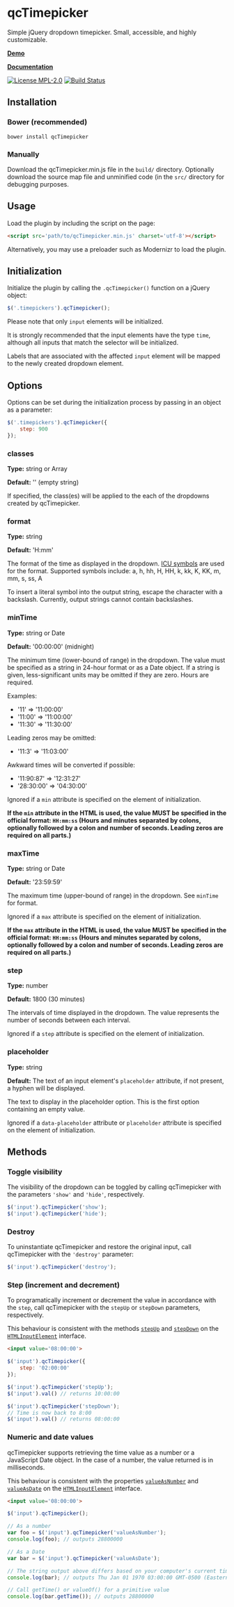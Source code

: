 # qcTimepicker

Simple jQuery dropdown timepicker. Small, accessible, and highly customizable.

[**Demo**](https://jsfiddle.net/gh/get/jquery/edge/RinkAttendant6/qcTimepicker/tree/master/Demo)

[**Documentation**](https://documentup.com/RinkAttendant6/qcTimepicker)

[![License MPL-2.0](https://img.shields.io/badge/license-MPL--2.0-yellowgreen.svg)](https://github.com/RinkAttendant6/qcTimepicker/blob/master/LICENSE)
[![Build Status](https://travis-ci.org/RinkAttendant6/qcTimepicker.svg?branch=master)](https://travis-ci.org/RinkAttendant6/qcTimepicker)

## Installation

### Bower (recommended)

    bower install qcTimepicker

### Manually

Download the qcTimepicker.min.js file in the `build/` directory. Optionally
download the source map file and unminified code (in the `src/` directory for 
debugging purposes.

## Usage

Load the plugin by including the script on the page:

```html
<script src='path/to/qcTimepicker.min.js' charset='utf-8'></script>
```

Alternatively, you may use a preloader such as Modernizr to load the plugin.

## Initialization

Initialize the plugin by calling the `.qcTimepicker()` function on a jQuery
object:

```js
$('.timepickers').qcTimepicker();
```

Please note that only `input` elements will be initialized.

It is strongly recommended that the input elements have the type `time`,
although all inputs that match the selector will be initialized.

Labels that are associated with the affected `input` element will be mapped to
the newly created dropdown element.

## Options

Options can be set during the initialization process by passing in an object
as a parameter:

```js
$('.timepickers').qcTimepicker({
    step: 900
});
```

### classes

**Type:** string or Array

**Default:** '' (empty string)

If specified, the class(es) will be applied to the each of the dropdowns
created by qcTimepicker.

### format

**Type:** string

**Default:** 'H:mm'

The format of the time as displayed in the dropdown.
[ICU symbols](http://userguide.icu-project.org/formatparse/datetime) are used
for the format. Supported symbols include: a, h, hh, H, HH, k, kk, K, KK, m,
mm, s, ss, A

To insert a literal symbol into the output string, escape the character with a
backslash. Currently, output strings cannot contain backslashes.

### minTime

**Type:** string or Date

**Default:** '00:00:00' (midnight)

The minimum time (lower-bound of range) in the dropdown. The value must be
specified as a string in 24-hour format or as a Date object. If a string is
given, less-significant units may be omitted if they are zero. Hours are
required.

Examples:

  - '11' => '11:00:00'
  - '11:00' => '11:00:00'
  - '11:30' => '11:30:00'

Leading zeros may be omitted:

  - '11:3' => '11:03:00'

Awkward times will be converted if possible:

  - '11:90:87' => '12:31:27'
  - '28:30:00' => '04:30:00'

Ignored if a `min` attribute is specified on the element of initialization.

**If the `min` attribute in the HTML is used, the value MUST be specified in
the official format: `HH:mm:ss` (Hours and minutes separated by colons,
optionally followed by a colon and number of seconds. Leading zeros are
required on all parts.)**

### maxTime

**Type:** string or Date

**Default:** '23:59:59'

The maximum time (upper-bound of range) in the dropdown. See `minTime` for
format.

Ignored if a `max` attribute is specified on the element of initialization.

**If the `max` attribute in the HTML is used, the value MUST be specified in
the official format: `HH:mm:ss` (Hours and minutes separated by colons,
optionally followed by a colon and number of seconds. Leading zeros are
required on all parts.)**

### step

**Type:** number

**Default:** 1800 (30 minutes)

The intervals of time displayed in the dropdown. The value represents the
number of seconds between each interval.

Ignored if a `step` attribute is specified on the element of initialization.

### placeholder

**Type:** string

**Default:** The text of an input element's `placeholder` attribute, if not present,
a hyphen will be displayed.

The text to display in the placeholder option. This is the first option
containing an empty value.

Ignored if a `data-placeholder` attribute or `placeholder` attribute is
specified on the element of initialization.

## Methods

### Toggle visibility

The visibility of the dropdown can be toggled by calling qcTimepicker with the
parameters `'show'` and `'hide'`, respectively.

```js
$('input').qcTimepicker('show');
$('input').qcTimepicker('hide');
```

### Destroy

To uninstantiate qcTimepicker and restore the original input, call qcTimepicker
with the `'destroy'` parameter:

```js
$('input').qcTimepicker('destroy');
```

### Step (increment and decrement)

To programatically increment or decrement the value in accordance with the
`step`, call qcTimepicker with the `stepUp` or `stepDown` parameters,
respectively.

This behaviour is consistent with the methods
[`stepUp`](https://www.w3.org/TR/html51/forms.html#dom-input-stepup) and 
[`stepDown`](https://http://www.w3.org/TR/html51/forms.html#dom-input-stepdown)
on the [`HTMLInputElement`](https://developer.mozilla.org/en/docs/Web/API/HTMLInputElement)
interface.

```html
<input value='08:00:00'>
```

```js
$('input').qcTimepicker({
    step: '02:00:00'
});

$('input').qcTimepicker('stepUp');
$('input').val() // returns 10:00:00

$('input').qcTimepicker('stepDown');
// Time is now back to 8:00
$('input').val() // returns 08:00:00
```

### Numeric and date values

qcTimepicker supports retrieving the time value as a number or a JavaScript
Date object. In the case of a number, the value returned is in milliseconds.

This behaviour is consistent with the properties
[`valueAsNumber`](https://www.w3.org/TR/html51/forms.html#dom-input-valueasnumber)
and [`valueAsDate`](https://www.w3.org/TR/html51/forms.html#dom-input-valueasdate)
on the [`HTMLInputElement`](https://developer.mozilla.org/en/docs/Web/API/HTMLInputElement)
interface.

```html
<input value='08:00:00'>
```

```js
$('input').qcTimepicker();

// As a number
var foo = $('input').qcTimepicker('valueAsNumber');
console.log(foo); // outputs 28800000

// As a Date
var bar = $('input').qcTimepicker('valueAsDate');

// The string output above differs based on your computer's current time zone
console.log(bar); // outputs Thu Jan 01 1970 03:00:00 GMT-0500 (Eastern Standard Time)

// Call getTime() or valueOf() for a primitive value
console.log(bar.getTime()); // outputs 28800000
```